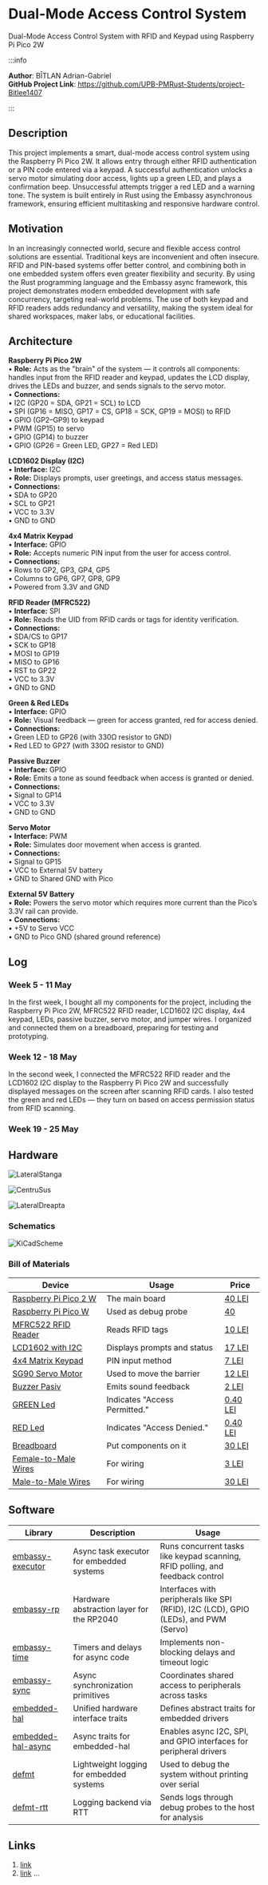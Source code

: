 # Dual-Mode Access Control System

Dual-Mode Access Control System with RFID and Keypad using Raspberry Pi Pico 2W

:::info 

**Author**: BÎTLAN Adrian-Gabriel \
**GitHub Project Link**:  https://github.com/UPB-PMRust-Students/project-Bitlee1407

:::

## Description

This project implements a smart, dual-mode access control system using the Raspberry Pi Pico 2W. It allows entry through either RFID authentication or a PIN code entered via a keypad. A successful authentication unlocks a servo motor simulating door access, lights up a green LED, and plays a confirmation beep. Unsuccessful attempts trigger a red LED and a warning tone. The system is built entirely in Rust using the Embassy asynchronous framework, ensuring efficient multitasking and responsive hardware control.

## Motivation

In an increasingly connected world, secure and flexible access control solutions are essential. Traditional keys are inconvenient and often insecure. RFID and PIN-based systems offer better control, and combining both in one embedded system offers even greater flexibility and security. By using the Rust programming language and the Embassy async framework, this project demonstrates modern embedded development with safe concurrency, targeting real-world problems. The use of both keypad and RFID readers adds redundancy and versatility, making the system ideal for shared workspaces, maker labs, or educational facilities.


## Architecture 

**Raspberry Pi Pico 2W**  
  • **Role:** Acts as the "brain" of the system — it controls all components: handles input from the RFID reader and keypad, updates the LCD display, drives the LEDs and buzzer, and sends signals to the servo 	  motor.  
  • **Connections:**  
    • I2C (GP20 = SDA, GP21 = SCL) to LCD  
    • SPI (GP16 = MISO, GP17 = CS, GP18 = SCK, GP19 = MOSI) to RFID  
    • GPIO (GP2–GP9) to keypad  
    • PWM (GP15) to servo  
    • GPIO (GP14) to buzzer  
    • GPIO (GP26 = Green LED, GP27 = Red LED)

**LCD1602 Display (I2C)**  
  • **Interface:** I2C  
  • **Role:** Displays prompts, user greetings, and access status messages.  
  • **Connections:**  
    • SDA to GP20  
    • SCL to GP21  
    • VCC to 3.3V  
    • GND to GND

**4x4 Matrix Keypad**  
  • **Interface:** GPIO  
  • **Role:** Accepts numeric PIN input from the user for access control.  
  • **Connections:**  
    • Rows to GP2, GP3, GP4, GP5  
    • Columns to GP6, GP7, GP8, GP9  
    • Powered from 3.3V and GND

**RFID Reader (MFRC522)**  
  • **Interface:** SPI  
  • **Role:** Reads the UID from RFID cards or tags for identity verification.  
  • **Connections:**  
    • SDA/CS to GP17  
    • SCK to GP18  
    • MOSI to GP19  
    • MISO to GP16  
    • RST to GP22  
    • VCC to 3.3V  
    • GND to GND

**Green & Red LEDs**  
  • **Interface:** GPIO  
  • **Role:** Visual feedback — green for access granted, red for access denied.  
  • **Connections:**  
    • Green LED to GP26 (with 330Ω resistor to GND)  
    • Red LED to GP27 (with 330Ω resistor to GND)

**Passive Buzzer**  
  • **Interface:** GPIO  
  • **Role:** Emits a tone as sound feedback when access is granted or denied.  
  • **Connections:**  
    • Signal to GP14  
    • VCC to 3.3V  
    • GND to GND

**Servo Motor**  
  • **Interface:** PWM  
  • **Role:** Simulates door movement when access is granted.  
  • **Connections:**  
    • Signal to GP15  
    • VCC to External 5V battery  
    • GND to Shared GND with Pico

**External 5V Battery**  
  • **Role:** Powers the servo motor which requires more current than the Pico’s 3.3V rail can provide.  
  • **Connections:**  
    • +5V to Servo VCC  
    • GND to Pico GND (shared ground reference)

## Log


### Week 5 - 11 May

In the first week, I bought all my components for the project, including the Raspberry Pi Pico 2W, MFRC522 RFID reader, LCD1602 I2C display, 4x4 keypad, LEDs, passive buzzer, servo motor, and jumper wires. I organized and connected them on a breadboard, preparing for testing and prototyping.

### Week 12 - 18 May

In the second week, I connected the MFRC522 RFID reader and the LCD1602 I2C display to the Raspberry Pi Pico 2W and successfully displayed messages on the screen after scanning RFID cards. I also tested the green and red LEDs — they turn on based on access permission status from RFID scanning.

### Week 19 - 25 May

## Hardware

![LateralStanga](./Lateral_stanga.webp)

![CentruSus](./Centru_sus.webp)

![LateralDreapta](./Lateral_dreapta.webp)

### Schematics

![KiCadScheme](./KiCad_Scheme.webp)

### Bill of Materials

<!-- Fill out this table with all the hardware components that you might need.

The format is 
```
| [Device](link://to/device) | This is used ... | [price](link://to/store) |

```

-->

| Device | Usage | Price |
|--------|--------|-------|
| [Raspberry Pi Pico 2 W](https://www.raspberrypi.com/documentation/microcontrollers/pico-series.html#pico-2-family) | The main board | [40 LEI](https://www.optimusdigital.ro/ro/placi-raspberry-pi/13327-raspberry-pi-pico-2-w.html) |
| [Raspberry Pi Pico W](https://www.raspberrypi.com/documentation/microcontrollers/pico-series.html#pico-1-family) | Used as debug probe | [40](https://www.optimusdigital.ro/ro/placi-raspberry-pi/12395-raspberry-pi-pico-wh.html?search_query=pi+pico+w&results=33) |
| [MFRC522 RFID Reader](https://www.handsontec.com/dataspecs/RC522.pdf) | Reads RFID tags | [10 LEI](https://www.optimusdigital.ro/ro/wireless-rfid/67-modul-cititor-rfid-mfrc522.html?search_query=Modul+RFID+RC522+%28similar+cu+MFRC522%29&results=1) |
| [LCD1602 with I2C](https://www.handsontec.com/dataspecs/module/I2C_1602_LCD.pdf) | Displays prompts and status | [17 LEI](https://www.optimusdigital.ro/ro/optoelectronice-lcd-uri/2894-lcd-cu-interfata-i2c-si-backlight-albastru.html?search_query=0104110000003584&results=1) |
| [4x4 Matrix Keypad](https://cdn.sparkfun.com/assets/f/f/a/5/0/DS-16038.pdf) | PIN input method | [7 LEI](https://www.optimusdigital.ro/ro/senzori-senzori-de-atingere/470-tastatura-matriceala-4x4-cu-conector-pin-de-tip-mama.html?search_query=0104110000002747&results=1) |
| [SG90 Servo Motor](http://www.ee.ic.ac.uk/pcheung/teaching/DE1_EE/stores/sg90_datasheet.pdf) | Used to move the barrier | [12 LEI](https://www.optimusdigital.ro/ro/motoare-servomotoare/2261-micro-servo-motor-sg90-180.html) |
| [Buzzer Pasiv](https://www.handsontec.com/dataspecs/module/passive%20buzzer.pdf) | Emits sound feedback | [2 LEI](https://www.optimusdigital.ro/ro/audio-buzzere/634-buzzer-pasiv-de-5-v.html?search_query=0104210000007343&results=1) |
| [GREEN Led](https://www.farnell.com/datasheets/1498852.pdf) | Indicates "Access Permitted." | [0.40 LEI](https://www.optimusdigital.ro/en/leds/38-5-mm-green-led-with-difused-lens.html?search_query=led&results=2049) |
| [RED Led](https://www.farnell.com/datasheets/1498852.pdf) | Indicates "Access Denied." | [0.40 LEI](https://www.optimusdigital.ro/en/leds/29-5-mm-red-led-with-difused-lens.html?search_query=led&results=2179)   |
| [Breadboard](https://www.optimusdigital.ro/ro/prototipare-breadboard-uri/8-breadboard-830-points.html) | Put components on it | [30 LEI](https://www.optimusdigital.ro/ro/prototipare-breadboard-uri/8-breadboard-830-points.html) |
| [Female-to-Male Wires](https://www.optimusdigital.ro/ro/fire-fire-mufate/650-fire-colorate-mama-tata-10p.html?search_query=0104210000003871&results=1) | For wiring | [3 LEI](https://www.optimusdigital.ro/ro/fire-fire-mufate/650-fire-colorate-mama-tata-10p.html?search_query=0104210000003871&results=1) |
| [Male-to-Male Wires](https://www.optimusdigital.ro/ro/fire-fire-mufate/885-set-fire-tata-tata-10p-10-cm.html?search_query=0104210000009040&results=1) | For wiring | [30 LEI](https://www.optimusdigital.ro/ro/fire-fire-mufate/885-set-fire-tata-tata-10p-10-cm.html?search_query=0104210000009040&results=1) |

## Software

| Library | Description | Usage |
|---------|-------------|-------|
| [embassy-executor](https://docs.embassy.dev/embassy-executor/git/cortex-m/index.html) | Async task executor for embedded systems | Runs concurrent tasks like keypad scanning, RFID polling, and feedback control |
| [embassy-rp](https://docs.embassy.dev/embassy-rp/git/rp235xb/index.html) | Hardware abstraction layer for the RP2040 | Interfaces with peripherals like SPI (RFID), I2C (LCD), GPIO (LEDs), and PWM (Servo) |
| [embassy-time](https://docs.embassy.dev/embassy-time/git/default/index.html) | Timers and delays for async code | Implements non-blocking delays and timeout logic |
| [embassy-sync](https://docs.embassy.dev/embassy-sync/git/default/index.html) | Async synchronization primitives | Coordinates shared access to peripherals across tasks |
| [embedded-hal](https://docs.rs/embedded-hal/latest/embedded_hal/) | Unified hardware interface traits | Defines abstract traits for embedded drivers |
| [embedded-hal-async](https://docs.rs/embedded-hal-async/latest/embedded_hal_async/) | Async traits for embedded-hal | Enables async I2C, SPI, and GPIO interfaces for peripheral drivers |
| [defmt](https://docs.rs/defmt/latest/defmt/) | Lightweight logging for embedded systems | Used to debug the system without printing over serial |
| [defmt-rtt](https://docs.rs/defmt-rtt/latest/defmt_rtt/) | Logging backend via RTT | 	Sends logs through debug probes to the host for analysis |

## Links

<!-- Add a few links that inspired you and that you think you will use for your project -->

1. [link](https://example.com)
2. [link](https://example3.com)
...

